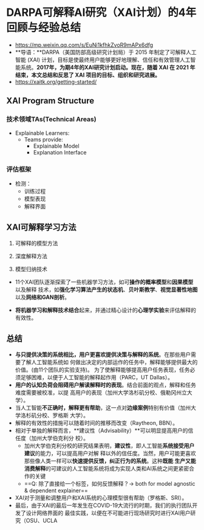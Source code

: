 # DARPA可解释AI研究（XAI计划）的4年回顾与经验总结

- https://mp.weixin.qq.com/s/EuNi1kfhkZvoR9mAPx6dfg
- **导语：**DARPA（美国防部高级研究计划局）于 2015 年制定了可解释人工智能 (XAI) 计划，目标是使最终用户能够更好地理解、信任和有效管理人工智能系统。**2017年，为期4年的XAI研究计划启动。现在，随着 XAI 在 2021 年结束，本文总结和反思了 XAI 项目的目标、组织和研究进展。**
- https://xaitk.org/getting-started/

## XAI Program Structure

### 技术领域TAs(Technical Areas)

- Explainable Learners:
  - Teams provide:
    - Explainable Model
    - Explanation Interface

### 评估框架

- 检测：
  - 训练过程
  - 模型表现
  - 解释界面

## XAI可解释学习方法

1. 可解释的模型方法

2. 深度解释方法

3. 模型归纳技术

- 11个XAI团队逐渐探索了一些机器学习方法，如可**操作的概率模型**和**因果模型**以及解释
  技术，如**强化学习算法产生的状态机**、**贝叶斯教学**、**视觉显著性地图**以及**网络和GAN剖析**。  

- **将机器学习和解释技术结合**起来，并通过精心设计的**心理学实验**来评估解释的有效性。  

## 总结

- **与只提供决策的系统相比，用户更喜欢提供决策与解释的系统**。在那些用户需要了解人工智能系统如
  何做出决定的内部运作的任务中，解释能够提供最大的价值。(由11个团队的实验支持)。
  为了使解释能够提高用户任务表现，任务必须足够困难，以便于人工智能的解释起作用（PARC，UT
  Dallas）。
- **用户的认知负荷会阻碍用户解读解释时的表现**。结合前面的观点，解释和任务难度需要被校准，以提
  高用户的表现（加州大学洛杉矶分校、俄勒冈州立大学）。
- 当人工智能**不正确时，解释更有帮助**，这一点对**边缘案例**特别有价值（加州大学洛杉矶分校、罗格斯
  大学）。
- 解释的有效性的措施可以随着时间的推移而改变（Raytheon, BBN）。
- 相对于单独的解释而言，**建议性（Advisability）**可以明显提高用户的信任度（加州大学伯克利分
  校）。
  - 加州大学伯克利分校的研究结果表明，**建议性**，即人工智能**系统接受用户建议**的能力，可以提高用户对解
    释以外的信任度。当然，用户可能更喜欢那些像人类一样可以**快速提供反馈，纠正行为的系统**。这种**既能**
    **生产又能消费解释**的可建议的人工智能系统将成为实现人类和AI系统之间更紧密合作的关键  
  - ==Q: 除了直接给一个标签，如何反馈解释？-> both for model agnostic & dependent explainer==
- XAI对于测量和调整用户和XAI系统的心理模型很有帮助（罗格斯、SRI）。
- 最后，由于XAI的最后一年发生在COVID-19大流行的时期，我们的执行团队开发了设计网络界面的
  最佳实践，以便在不可能进行现场研究时进行XAI用户研究（OSU、UCLA  